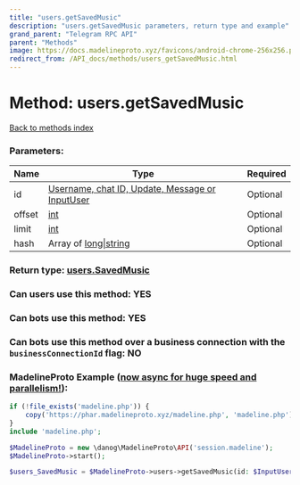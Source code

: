 ```yaml
---
title: "users.getSavedMusic"
description: "users.getSavedMusic parameters, return type and example"
grand_parent: "Telegram RPC API"
parent: "Methods"
image: https://docs.madelineproto.xyz/favicons/android-chrome-256x256.png
redirect_from: /API_docs/methods/users_getSavedMusic.html
---
```

# Method: users.getSavedMusic
[Back to methods index](index.html)



### Parameters:

| Name     |    Type       | Required |
|----------|---------------|----------|
|id|[Username, chat ID, Update, Message or InputUser](/API_docs/types/InputUser.html) | Optional|
|offset|[int](/API_docs/types/int.html) | Optional|
|limit|[int](/API_docs/types/int.html) | Optional|
|hash|Array of [long\|string](/API_docs/types/long\|string.html) | Optional|


### Return type: [users.SavedMusic](/API_docs/types/users.SavedMusic.html)

### Can users use this method: **YES**


### Can bots use this method: **YES**


### Can bots use this method over a business connection with the `businessConnectionId` flag: **NO**


### MadelineProto Example ([now async for huge speed and parallelism!](https://docs.madelineproto.xyz/docs/ASYNC.html)):


```php
if (!file_exists('madeline.php')) {
    copy('https://phar.madelineproto.xyz/madeline.php', 'madeline.php');
}
include 'madeline.php';

$MadelineProto = new \danog\MadelineProto\API('session.madeline');
$MadelineProto->start();

$users_SavedMusic = $MadelineProto->users->getSavedMusic(id: $InputUser, offset: $int, limit: $int, hash: [$long\|string, $long\|string], );
```

